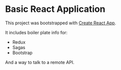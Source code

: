 # Basic React Application

This project was bootstrapped with [Create React App](https://github.com/facebook/create-react-app).

It includes boiler plate info for: 

* Redux
* Sagas
* Bootstrap

And a way to talk to a remote API. 
